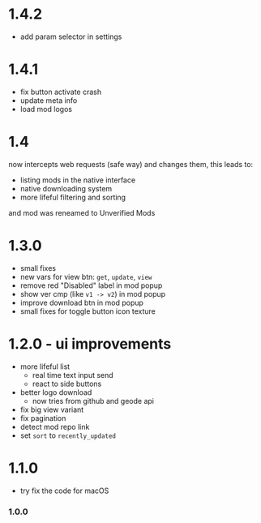 # 1.4.2
- add param selector in settings

# 1.4.1
- fix button activate crash
- update meta info
- load mod logos

# 1.4 
now intercepts web requests (safe way) and changes them, this leads to:
- listing mods in the native interface
- native downloading system
- more lifeful filtering and sorting

and mod was reneamed to Unverified Mods

# 1.3.0
- small fixes
- new vars for view btn: `get`, `update`, `view`
- remove red "Disabled" label in mod popup
- show ver cmp (like `v1 -> v2`) in mod popup
- improve download btn in mod popup
- small fixes for toggle button icon texture

# 1.2.0 - ui improvements
- more lifeful list
  - real time text input send 
  - react to side buttons
- better logo download
  - now tries from github and geode api
- fix big view variant
- fix pagination
- detect mod repo link
- set `sort` to `recently_updated`

# 1.1.0
- try fix the code for macOS

### 1.0.0
